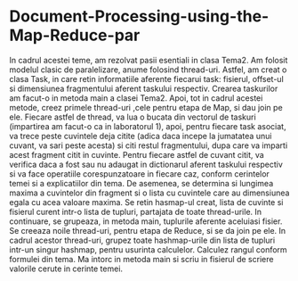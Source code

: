 # Document-Processing-using-the-Map-Reduce-par
In cadrul acestei teme, am rezolvat pasii esentiali in clasa Tema2. Am folosit modelul clasic de paralelizare, anume
folosind thread-uri. Astfel, am creat o clasa Task, in care retin informatiile aferente fiecarui task: fisierul,
offset-ul si dimensiunea fragmentului aferent taskului respectiv. Crearea taskurilor am facut-o in metoda main a clasei
Tema2. Apoi, tot in cadrul acestei metode, creez primele thread-uri ,cele pentru etapa de Map, si dau join pe ele.
Fiecare astfel de thread, va lua o bucata din vectorul de taskuri (impartirea am facut-o ca in laboratorul 1), apoi,
pentru fiecare task asociat, va trece peste cuvintele deja citite (adica daca incepe la jumatatea unui cuvant, va sari
 peste acesta) si citi restul fragmentului, dupa care va imparti acest fragment citit in cuvinte. Pentru fiecare astfel
 de cuvant citit, va verifica daca a fost sau nu adaugat in dictionarul aferent taskului respectiv si va face operatiile
 corespunzatoare in fiecare caz, conform cerintelor temei si a explicatiilor din tema. De asemenea, se determina si
 lungimea maxima a cuvintelor din fragment si o lista cu cuvintele care au dimensiunea egala cu acea valoare maxima.
Se retin hasmap-ul creat, lista de cuvinte si fisierul curent intr-o lista de tupluri, partajata de toate thread-urile.
In continuare, se grupeaza, in metoda main, tuplurile aferente aceluiasi fisier. Se creeaza noile thread-uri, pentru
etapa de Reduce, si se da join pe ele. In cadrul acestor thread-uri, grupez toate hashmap-urile din lista de tupluri
intr-un singur hashmap, pentru usurinta calculelor. Calculez rangul conform formulei din tema. Ma intorc in metoda main
si scriu in fisierul de scriere valorile cerute in cerinte temei.
